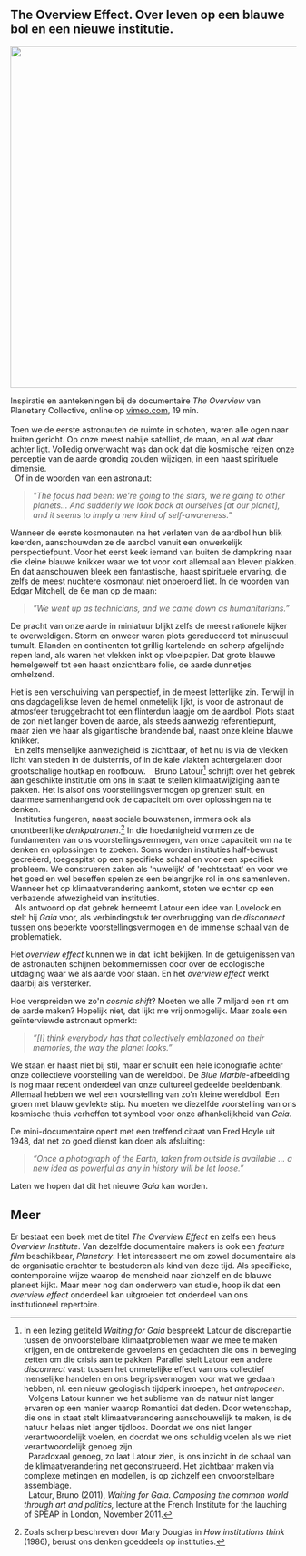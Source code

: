## The Overview Effect. Over leven op een blauwe bol en een nieuwe institutie.
<link href="file:///Users/Elias/Documents/CSS/bw.css" rel="stylesheet"></link>

<img src="http://www.overviewinstitute.org/images/overviewgallery/earthfromspace.jpg" width="600">

Inspiratie en aantekeningen bij de documentaire *The Overview* van Planetary Collective, online op [vimeo.com](vimeo.com/55073825), 19 min.  
    
Toen we de eerste astronauten de ruimte in schoten, waren alle ogen naar buiten gericht. Op onze meest nabije satelliet, de maan, en al wat daar achter ligt. Volledig onverwacht was dan ook dat die kosmische reizen onze perceptie van de aarde grondig zouden wijzigen, in een haast spirituele dimensie.  
  Of in de woorden van een astronaut:  
> *"The focus had been: we're going to the stars, we're going to other planets… And suddenly we look back at ourselves [at our planet], and it seems to imply a new kind of self-awareness."*
    

Wanneer de eerste kosmonauten na het verlaten van de aardbol hun blik keerden, aanschouwden ze de aardbol vanuit een onwerkelijk perspectiefpunt. Voor het eerst keek iemand van buiten de dampkring naar die kleine blauwe knikker waar we tot voor kort allemaal aan bleven plakken. En dat aanschouwen bleek een fantastische, haast spirituele ervaring, die zelfs de meest nuchtere kosmonaut niet onberoerd liet. In de woorden van Edgar Mitchell, de 6e man op de maan:  
> *”We went up as technicians, and we came down as humanitarians.”*  

De pracht van onze aarde in miniatuur blijkt zelfs de meest rationele kijker te overweldigen. Storm en onweer waren plots gereduceerd tot minuscuul tumult. Eilanden en continenten tot grillig kartelende en scherp afgelijnde repen land, als waren het vlekken inkt op vloeipapier. Dat grote blauwe hemelgewelf tot een haast onzichtbare folie, de aarde dunnetjes omhelzend.

Het is een verschuiving van perspectief, in de meest letterlijke zin. Terwijl in ons dagdagelijkse leven de hemel onmetelijk lijkt, is voor de astronaut de atmosfeer teruggebracht tot een flinterdun laagje om de aardbol. Plots staat de zon niet langer boven de aarde, als steeds aanwezig referentiepunt, maar zien we haar als gigantische brandende bal, naast onze kleine blauwe knikker.  
  En zelfs menselijke aanwezigheid is zichtbaar, of het nu is via de vlekken licht van steden in de duisternis, of in de kale vlakten achtergelaten door grootschalige houtkap en roofbouw.
  
Bruno Latour[^latour] schrijft over het gebrek aan geschikte institutie om ons in staat te stellen klimaatwijziging aan te pakken. Het is alsof ons voorstellingsvermogen op grenzen stuit, en daarmee samenhangend ook de capaciteit om over oplossingen na te denken.  
  Instituties fungeren, naast sociale bouwstenen, immers ook als onontbeerlijke *denkpatronen*.[^instituties] In die hoedanigheid vormen ze de fundamenten van ons voorstellingsvermogen, van onze capaciteit om na te denken en oplossingen te zoeken. Soms worden instituties half-bewust gecreëerd, toegespitst op een specifieke schaal en voor een specifiek probleem. We construeren zaken als 'huwelijk' of 'rechtsstaat' en voor we het goed en wel beseffen spelen ze een belangrijke rol in ons samenleven. Wanneer het op klimaatverandering aankomt, stoten we echter op een verbazende afwezigheid van instituties.  
  Als antwoord op dat gebrek herneemt Latour een idee van Lovelock en stelt hij *Gaia* voor, als verbindingstuk ter overbrugging van de *disconnect* tussen ons beperkte voorstellingsvermogen en de immense schaal van de problematiek.

Het *overview effect* kunnen we in dat licht bekijken. In de getuigenissen van de astronauten schijnen bekommernissen door over de ecologische uitdaging waar we als aarde voor staan. En het *overview effect* werkt daarbij als versterker.

Hoe verspreiden we zo'n *cosmic shift*? Moeten we alle 7 miljard een rit om de aarde maken? Hopelijk niet, dat lijkt me vrij onmogelijk. Maar zoals een geïnterviewde astronaut opmerkt:  
> *”[I] think everybody has that collectively emblazoned on their memories, the way the planet looks.”*

We staan er haast niet bij stil, maar er schuilt een hele iconografie achter onze collectieve voorstelling van de wereldbol. De *Blue Marble*-afbeelding is nog maar recent onderdeel van onze cultureel gedeelde beeldenbank. Allemaal hebben we wel een voorstelling van zo'n kleine wereldbol. Een groen met blauw gevlekte stip. Nu moeten we diezelfde voorstelling van ons kosmische thuis verheffen tot symbool voor onze afhankelijkheid van *Gaia*.

De mini-documentaire opent met een treffend citaat van Fred Hoyle uit 1948, dat net zo goed dienst kan doen als afsluiting:  
> *“Once a photograph of the Earth, taken from outside is available … a new idea as powerful as any in history will be let loose.”*

Laten we hopen dat dit het nieuwe *Gaia* kan worden.


## Meer

Er bestaat een boek met de titel *The Overview Effect* en zelfs een heus *Overview Institute*. Van dezelfde documentaire makers is ook een *feature film* beschikbaar, *Planetary*. Het interesseert me om zowel documentaire als de organisatie erachter te bestuderen als kind van deze tijd. Als specifieke, contemporaine wijze waarop de mensheid naar zichzelf en de blauwe planeet kijkt. Maar meer nog dan onderwerp van studie, hoop ik dat een *overview effect* onderdeel kan uitgroeien tot onderdeel van ons institutioneel repertoire.

[^instituties]: Zoals scherp beschreven door Mary Douglas in *How institutions think* (1986), berust ons denken goeddeels op instituties.
[^latour]: In een lezing getiteld *Waiting for Gaia* bespreekt Latour de discrepantie tussen de onvoorstelbare klimaatproblemen waar we mee te maken krijgen, en de ontbrekende gevoelens en gedachten die ons in beweging zetten om die crisis aan te pakken. Parallel stelt Latour een andere *disconnect* vast: tussen het onmetelijke effect van ons collectief menselijke handelen en ons begripsvermogen voor wat we gedaan hebben, nl. een nieuw geologisch tijdperk inroepen, het *antropoceen*.  
  Volgens Latour kunnen we het sublieme van de natuur niet langer ervaren op een manier waarop Romantici dat deden. Door wetenschap, die ons in staat stelt klimaatverandering aanschouwelijk te maken, is de natuur helaas niet langer tijdloos. Doordat we ons niet langer verantwoordelijk voelen, en doordat we ons schuldig voelen als we niet verantwoordelijk genoeg zijn.  
  Paradoxaal genoeg, zo laat Latour zien, is ons inzicht in de schaal van de klimaatverandering net geconstrueerd. Het zichtbaar maken via complexe metingen en modellen, is op zichzelf een onvoorstelbare assemblage.  
  Latour, Bruno (2011), *Waiting for Gaia. Composing the common world through art and politics,* lecture at the French Institute for the lauching of SPEAP in London, November 2011. 
